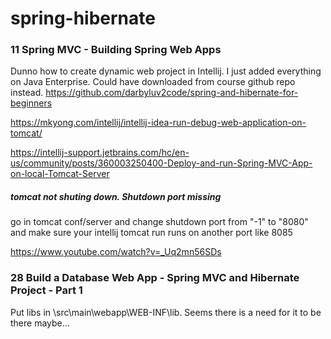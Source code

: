 # spring-hibernate

### 11 Spring MVC - Building Spring Web Apps 

Dunno how to create dynamic web project in Intellij. I just added everything on Java Enterprise. Could have downloaded from course github repo instead. 
https://github.com/darbyluv2code/spring-and-hibernate-for-beginners

https://mkyong.com/intellij/intellij-idea-run-debug-web-application-on-tomcat/

https://intellij-support.jetbrains.com/hc/en-us/community/posts/360003250400-Deploy-and-run-Spring-MVC-App-on-local-Tomcat-Server

##### tomcat not shuting down. Shutdown port missing

go in tomcat conf/server and change shutdown port from "-1" to "8080" and make sure your intellij tomcat run runs on another port like 8085

https://www.youtube.com/watch?v=_Uq2mn56SDs

### 28 Build a Database Web App - Spring MVC and Hibernate Project - Part 1

Put libs in \src\main\webapp\WEB-INF\lib. Seems there is a need for it to be there maybe...







